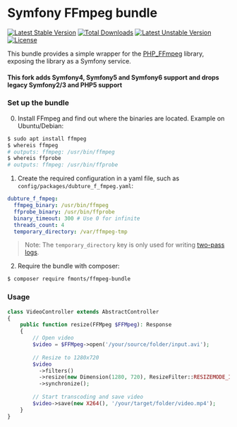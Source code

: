 Symfony FFmpeg bundle
=====================

[![Latest Stable Version](https://poser.pugx.org/fmonts/ffmpeg-bundle/v/stable.svg)](https://packagist.org/packages/fmonts/ffmpeg-bundle) [![Total Downloads](https://poser.pugx.org/fmonts/ffmpeg-bundle/downloads.svg)](https://packagist.org/packages/fmonts/ffmpeg-bundle) [![Latest Unstable Version](https://poser.pugx.org/fmonts/ffmpeg-bundle/v/unstable.svg)](https://packagist.org/packages/fmonts/ffmpeg-bundle) [![License](https://poser.pugx.org/fmonts/ffmpeg-bundle/license.svg)](https://packagist.org/packages/fmonts/ffmpeg-bundle)

This bundle provides a simple wrapper for the [PHP_FFmpeg](https://github.com/alchemy-fr/PHP-FFmpeg) library,
exposing the library as a Symfony service.

#### This fork adds Symfony4, Symfony5 and Symfony6 support and drops legacy Symfony2/3 and PHP5 support ####

### Set up the bundle

0. Install FFmpeg and find out where the binaries are located. Example on Ubuntu/Debian:

```bash
$ sudo apt install ffmpeg
$ whereis ffmpeg
# outputs: ffmpeg: /usr/bin/ffmpeg
$ whereis ffprobe
# outputs: ffmpeg: /usr/bin/ffprobe
```

1. Create the required configuration in a yaml file, such as `config/packages/dubture_f_fmpeg.yaml`:

```yaml
dubture_f_fmpeg:
  ffmpeg_binary: /usr/bin/ffmpeg
  ffprobe_binary: /usr/bin/ffprobe
  binary_timeout: 300 # Use 0 for infinite
  threads_count: 4
  temporary_directory: /var/ffmpeg-tmp
```

> Note: The `temporary_directory` key is only used for writing [two-pass logs](https://ffmpeg.org/ffmpeg.html#Video-Options).

2. Require the bundle with composer:

```bash
$ composer require fmonts/ffmpeg-bundle
```

### Usage

```php
class VideoController extends AbstractController
{
    public function resize(FFMpeg $FFMpeg): Response
    {
        // Open video
        $video = $FFMpeg->open('/your/source/folder/input.avi');
        
        // Resize to 1280x720
        $video
          ->filters()
          ->resize(new Dimension(1280, 720), ResizeFilter::RESIZEMODE_INSET)
          ->synchronize();
        
        // Start transcoding and save video
        $video->save(new X264(), '/your/target/folder/video.mp4');
    }
}
```
